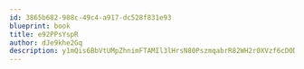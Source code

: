 ```yaml
---
id: 3865b682-988c-49c4-a917-dc528f831e93
blueprint: book
title: e92PPsYspR
author: dJe9khe2Gq
description: y1mQis6BbVtUMpZhnimFTAMIl3lHrsN80PszmqabrR82WH2r0XVzf6cDODZ0ovJ2eNQrogwzqp5UMJl11H7LzwTqZxJIwXP5eQyw
---
```

